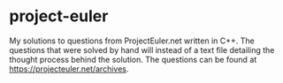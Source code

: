 # project-euler
My solutions to questions from ProjectEuler.net written in C++. The questions that were solved by hand will instead of a text file detailing the thought process behind the solution. The questions can be found at https://projecteuler.net/archives.
